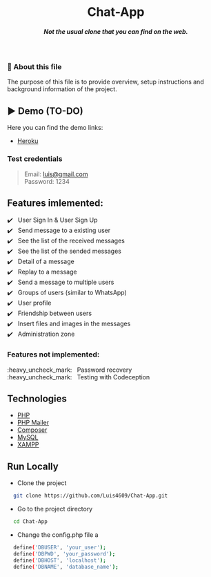 <h1 align="center">Chat-App</h1>
<h5 align="center">Not the usual clone that you can find on the web.</h5><br/>

### 🎯 About this file

The purpose of this file is to provide overview, setup instructions and background information of the project.

## ▶️ Demo (TO-DO)

Here you can find the demo links:

- [Heroku](https://www.heroku.com/)

### Test credentials

> Email: luis@gmail.com<br/>
> Password: 1234<br/>

## Features imlemented:

:heavy_check_mark: &nbsp;&nbsp;User Sign In & User Sign Up<br />
:heavy_check_mark: &nbsp;&nbsp;Send message to a existing user<br />
:heavy_check_mark: &nbsp;&nbsp;See the list of the received messages<br />
:heavy_check_mark: &nbsp;&nbsp;See the list of the sended messages<br />
:heavy_check_mark: &nbsp;&nbsp;Detail of a message<br />
:heavy_check_mark: &nbsp;&nbsp;Replay to a message<br />
:heavy_check_mark: &nbsp;&nbsp;Send a message to multiple users<br />
:heavy_check_mark: &nbsp;&nbsp;Groups of users (similar to WhatsApp)<br />
:heavy_check_mark: &nbsp;&nbsp;User profile<br />
:heavy_check_mark: &nbsp;&nbsp;Friendship between users<br />
:heavy_check_mark: &nbsp;&nbsp;Insert files and images in the messages<br />
:heavy_check_mark: &nbsp;&nbsp;Administration zone<br />

### Features not implemented:

:heavy_uncheck_mark: &nbsp;&nbsp;Password recovery<br />
:heavy_uncheck_mark: &nbsp;&nbsp;Testing with Codeception<br />

## Technologies

- [PHP](https://www.php.net/)
- [PHP Mailer](https://github.com/PHPMailer/PHPMailer)
- [Composer](https://getcomposer.org/)
- [MySQL](https://www.mysql.com/)
- [XAMPP](https://www.apachefriends.org/es/index.html)

## Run Locally

- Clone the project

```bash
  git clone https://github.com/Luis4609/Chat-App.git
```

- Go to the project directory

```bash
  cd Chat-App
```

- Change the config.php file a

```bash
  define('DBUSER', 'your_user');
  define('DBPWD', 'your_password');
  define('DBHOST', 'localhost');
  define('DBNAME', 'database_name');
```
